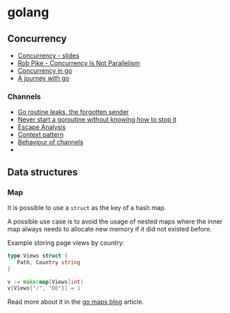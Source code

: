 # golang

## Concurrency

 - [Concurrency - slides](https://talks.golang.org/2012/concurrency.slide#1)
 - [Rob Pike - Concurrency Is Not Parallelism](https://vimeo.com/49718712)
 - [Concurrency in go](https://seancarpenter.io/posts/concurrency_in_go/)
 - [A journey with go](https://medium.com/a-journey-with-go)
 
### Channels

 - [Go routine leaks, the forgotten sender](https://www.ardanlabs.com/blog/2018/11/goroutine-leaks-the-forgotten-sender.html)
 - [Never start a goroutine without knowing how to stop it](https://dave.cheney.net/2016/12/22/never-start-a-goroutine-without-knowing-how-it-will-stop)
 - [Escape Analysis](https://www.ardanlabs.com/blog/2017/05/language-mechanics-on-escape-analysis.html)
 - [Context pattern](https://blog.golang.org/context)
 - [Behaviour of channels](https://www.ardanlabs.com/blog/2017/10/the-behavior-of-channels.html)
 - 
 
 ## Data structures
 
 ### Map
 
 It is possible to use a `struct` as the key of a hash map.
 
 A possible use case is to avoid the usage of nested maps where the inner map always needs
 to allocate new memory if it did not existed before.
 
 Example storing page views by country:
 
 ```go
 type Views struct {
 	Path, Country string
 }

v := make(map[Views]int)
v[Views{"/", "DE"}] = 1
 ```
 
 Read more about it in the [go maps blog](https://blog.golang.org/maps) article.